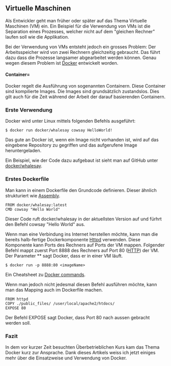 ## Virtuelle Maschinen
Als Entwickler geht man früher oder später auf das Thema Virtuelle Maschinen (VM) ein. Ein Beispiel für die Verwendung von VMs ist die Separation eines Prozesses, welcher nicht auf dem "gleichen Rechner" laufen soll wie die Applikation. 





Bei der Verwendung von VMs entsteht jedoch ein grosses Problem: Der Arbeitsspeicher wird von zwei Rechnern gleichzeitig gebraucht. Das führt dazu dass die Prozesse langsamer abgearbeitet werden können. Genau wegen diesem Problem ist [Docker](https://www.docker.com/) entwickelt worden.





#### Container=
Docker regelt die Ausführung von sogenannten Containern. Diese Container sind kompilierte Images. Die Images sind grundsätzlich zustandslos. Dies gilt auch für die Zeit während der Arbeit der darauf basierenden Containern. 





### Erste Verwendung
Docker wird unter Linux mittels folgenden Befehls ausgeführt:


```
$ docker run docker/whalesay cowsay HelloWorld!
```
Das gute an Docker ist, wenn ein Image nicht vorhanden ist, wird auf das eingebene Repository zu gegriffen und das aufgerufene Image heruntergeladen. 


Ein Beispiel, wie der Code dazu aufgebaut ist sieht man auf GitHub unter [docker/whalesay](https://github.com/docker/whalesay).





### Erstes Dockerfile
Man kann in einem Dockerfile den Grundcode definieren. Dieser ähnlich strukturiert wie [Assembly](/wiki/programmiersprachen/assembly).


```
FROM docker/whalesay:latest
CMD cowsay "Hello World"
```
Dieser Code ruft docker/whalesay in der aktuellsten Version auf und fürhrt den Befehl cowsay "Hello World" aus.





Wenn man eine Verbindung ins Internet herstellen möchte, kann man die bereits halb-fertige Dockerkomponente [Httpd](https://hub.docker.com/_/httpd) verwenden. Diese Komponente kann Ports des Rechners auf Ports der VM mappen. Folgender Befehl mappt zuerst Port 8888 des Rechners auf Port 80 ([HTTP](/wiki/divers/protokolle/http)) der VM. Der Parameter ** sagt Docker, dass er in einer VM läuft.


```
$ docker run -p 8888:80 <imageName>
```
Ein Cheatsheet zu [Docker commands](http://tips.tutorialhorizon.com/2016/07/01/docker-cheatsheet/).


Wenn man jedoch nicht jedesmal diesen Befehl ausführen möchte, kann man das Mapping auch im Dockerfile machen.
```
FROM httpd
COPY ./public_files/ /user/local/apache2/htdocs/
EXPOSE 80
```
Der Befehl EXPOSE sagt Docker, dass Port 80 nach aussen gebracht werden soll.





### Fazit
In dem vor kurzer Zeit besuchten Überbetrieblichen Kurs kam das Thema Docker kurz zur Ansprache. Dank dieses Artikels weiss ich jetzt einiges mehr über die Einsatzweise und Verwendung von Docker.